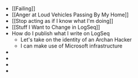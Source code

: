 - [[Failing]]
- [[Anger at Loud Vehicles Passing By My Home]]
- [[Stop acting as if I know what I'm doing]]
- [[Stuff I Want to Change in LogSeq]]
- How do I publish what I write on LogSeq
	- Let's take on the identity of an Archan Hacker
	- I can make use of Microsoft infrastructure
-
-
-
-